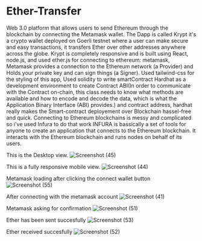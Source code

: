 # Ether-Transfer 
Web 3.0 platform that allows users to send Ethereum through the blockchain by connecting the Metamask wallet.
The Dapp is called Krypt it's a crypto wallet deployed on Goerli testnet where a user can make secure and easy transactions, it transfers Ether over other addresses anywhere across the globe. Krypt is completely responsive and is built using React, node.js, and used ether.js for connecting to ethereum: metamask, Metamask provides a connection to the Ethereum network (a Provider) and Holds your private key and can sign things (a Signer).
Used tailwind-css for the styling of this app,
Used solidity to write smartContract
Hardhat as a development environment to create Contract ABI(In order to communicate with the Contract on-chain, this class needs to know what methods are available and how to encode and decode the data, which is what the Application Binary Interface (ABI) provides.) 
and contract address, hardhat really makes the Smart-contract deployement over Blockchain hassel-free and quick. Connecting to Ethereum blockchains is messy and complicated so i've used Infura to do that work INFURA is bassically a set of tools for anyone to create an application that connects to the Ethereum blockchain. It interacts with the Ethereum blockchain and runs nodes on behalf of its users.



This is the Desktop view.
![Screenshot (45)](https://user-images.githubusercontent.com/84992044/185729961-c7a3bb07-83d3-4054-ba80-d9d5be98bb2c.png)                        

This is a fully responsive mobile view.
![Screenshot (44)](https://user-images.githubusercontent.com/84992044/185733574-0e65c12f-edec-4664-b3e3-a9f0a7253a7a.png)


Metamask loading after clicking the connect wallet button
![Screenshot (55)](https://user-images.githubusercontent.com/84992044/185735026-c06ad7dd-caf2-43f2-9c0b-36ee5efba65c.png)


After connecting with the metamask account
![Screenshot (41)](https://user-images.githubusercontent.com/84992044/185733692-cfcef957-e09e-4d26-8eea-ad846bc335e3.png)


Metamask asking for confirmation
![Screenshot (51)](https://user-images.githubusercontent.com/84992044/185734853-26fb8779-8ee3-4865-9bee-da6718c962dd.png)


Ether has been sent succesfully
![Screenshot (53)](https://user-images.githubusercontent.com/84992044/185734885-196e51f2-a5bc-4a51-bf5a-5f9c2607bcb1.png)


Ether received succesfully
![Screenshot (52)](https://user-images.githubusercontent.com/84992044/185734898-c748081b-aec3-4c96-8ab3-4ae4a30c4c65.png)


